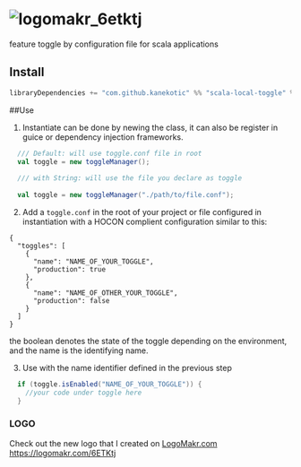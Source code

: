 # ![logomakr_6etktj](https://user-images.githubusercontent.com/3071208/32364786-318debc0-c077-11e7-9064-a65d6ce35cf6.png)

feature toggle by configuration file for scala applications

## Install

```scala
libraryDependencies += "com.github.kanekotic" %% "scala-local-toggle" % "0.0.23"
```

##Use

1. Instantiate can be done by newing the class, it can also be register in guice or dependency injection frameworks.
```scala
  /// Default: will use toggle.conf file in root
  val toggle = new toggleManager();
  
  /// with String: will use the file you declare as toggle
  
  val toggle = new toggleManager("./path/to/file.conf");
``` 

2. Add a `toggle.conf` in the root of your project or file configured in instantiation with a HOCON complient configuration similar to this:

```hocon
{
  "toggles": [
    {
      "name": "NAME_OF_YOUR_TOGGLE",
      "production": true
    }, 
    {
      "name": "NAME_OF_OTHER_YOUR_TOGGLE",
      "production": false
    }
  ]
}
```

the boolean denotes the state of the toggle depending on the environment, and the name is the identifying name.

3. Use with the name identifier defined in the previous step

```scala
  if (toggle.isEnabled("NAME_OF_YOUR_TOGGLE")) {
    //your code under toggle here
  }
```

### LOGO
Check out the new logo that I created on <a href="http://logomakr.com" title="Logo Makr">LogoMakr.com</a> https://logomakr.com/6ETKtj